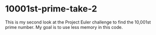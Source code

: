 # 10001st-prime-take-2
This is my second look at the Project Euler challenge to find the 10,001st prime number. My goal is to use less memory in this code.
